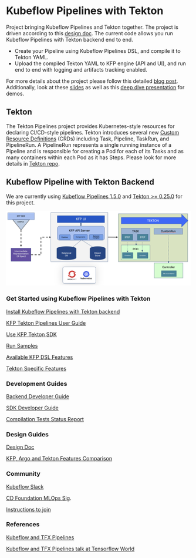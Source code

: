 # Kubeflow Pipelines with Tekton

Project bringing Kubeflow Pipelines and Tekton together. The project is driven
according to this [design doc](http://bit.ly/kfp-tekton). The current code allows
you run Kubeflow Pipelines with Tekton backend end to end.

* Create your Pipeline using Kubeflow Pipelines DSL, and compile it to Tekton YAML.
* Upload the compiled Tekton YAML to KFP engine (API and UI), and run end to end
  with logging and artifacts tracking enabled.

For more details about the project please follow this detailed [blog post](https://developer.ibm.com/blogs/kubeflow-pipelines-with-tekton-and-watson/).
Additionally, look at these [slides](https://www.slideshare.net/AnimeshSingh/kubeflow-pipelines-with-tekton-236769976)
as well as this [deep dive presentation](https://www.youtube.com/watch?v=AYIeNtXLT_k)
for demos.

## Tekton

The Tekton Pipelines project provides Kubernetes-style resources for declaring
CI/CD-style pipelines. Tekton introduces several new [Custom Resource Definitions](https://kubernetes.io/docs/concepts/extend-kubernetes/api-extension/custom-resources/)
(CRDs) including Task, Pipeline, TaskRun, and PipelineRun. A PipelineRun represents
a single running instance of a Pipeline and is responsible for creating a Pod for
each of its Tasks and as many containers within each Pod as it has Steps. Please
look for more details in [Tekton repo](https://github.com/tektoncd/pipeline).

## Kubeflow Pipeline with Tekton Backend

We are currently using [Kubeflow Pipelines 1.5.0](https://github.com/kubeflow/pipelines/releases/tag/1.5.0) and
[Tekton >= 0.25.0](https://github.com/tektoncd/pipeline/releases/tag/v0.25.0)
for this project.

![kfp-tekton](images/kfp-tekton.png)

### Get Started using Kubeflow Pipelines with Tekton

[Install Kubeflow Pipelines with Tekton backend](/guides/kfp_tekton_install.md)

[KFP Tekton Pipelines User Guide](/guides/kfp-user-guide/README.md)

[Use KFP Tekton SDK](/sdk/README.md)

[Run Samples](/samples/README.md)

[Available KFP DSL Features](/sdk/FEATURES.md)

[Tekton Specific Features](/guides/advanced_user_guide.md)

### Development Guides

[Backend Developer Guide](/guides/developer_guide.md)

[SDK Developer Guide](/sdk/python/README.md)

[Compilation Tests Status Report](/sdk/python/tests/README.md)

### Design Guides

[Design Doc](http://bit.ly/kfp-tekton)

[KFP, Argo and Tekton Features Comparison](https://docs.google.com/spreadsheets/d/1LFUy86MhVrU2cRhXNsDU-OBzB4BlkT9C0ASD3hoXqpo/edit#gid=979402121)

### Community

[Kubeflow Slack](https://join.slack.com/t/kubeflow/shared_invite/zt-cpr020z4-PfcAue_2nw67~iIDy7maAQ)

[CD Foundation MLOps Sig](https://cd.foundation/blog/2020/02/11/announcing-the-cd-foundation-mlops-sig/).

[Instructions to join](https://github.com/cdfoundation/sig-mlops)

### References

[Kubeflow and TFX Pipelines](/samples/kfp-tfx)

[Kubeflow and TFX Pipelines talk at Tensorflow World](https://www.slideshare.net/AnimeshSingh/hybrid-cloud-kubeflow-and-tensorflow-extended-tfx)

